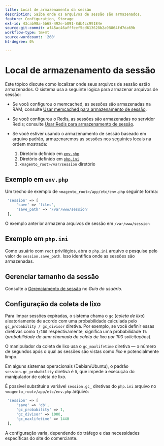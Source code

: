 ```yaml
---
title: Local de armazenamento da sessão
description: Saiba onde os arquivos de sessão são armazenados.
feature: Configuration, Storage
exl-id: 43cab98a-5b68-492e-b891-8db4cc99184e
source-git-commit: af45ac46afffeef5cd613628b2a98864fd7da69b
workflow-type: tm+mt
source-wordcount: '260'
ht-degree: 0%

---
```


# Local de armazenamento da sessão

Este tópico discute como localizar onde seus arquivos de sessão estão armazenados. O sistema usa a seguinte lógica para armazenar arquivos de sessão:

- Se você configurou o memcached, as sessões são armazenadas na RAM; consulte [Usar memcached para armazenamento de sessão](memcached.md).
- Se você configurou o Redis, as sessões são armazenadas no servidor Redis; consulte [Usar Redis para armazenamento de sessão](../cache/redis-session.md).
- Se você estiver usando o armazenamento de sessão baseado em arquivo padrão, armazenaremos as sessões nos seguintes locais na ordem mostrada:

   1. Diretório definido em [`env.php`](#example-in-envphp)
   1. Diretório definido em [`php.ini`](#example-in-phpini)
   1. `<magento_root>/var/session` diretório

## Exemplo em `env.php`

Um trecho de exemplo de `<magento_root>/app/etc/env.php` seguinte forma:

```php
 'session' => [
     'save' => 'files',
     'save_path' => '/var/www/session'
 ],
```

O exemplo anterior armazena arquivos de sessão em `/var/www/session`

## Exemplo em `php.ini`

Como usuário com `root` privilégios, abra o `php.ini` arquivo e pesquise pelo valor de `session.save_path`. Isso identifica onde as sessões são armazenadas.

## Gerenciar tamanho da sessão

Consulte a [Gerenciamento de sessão](https://docs.magento.com/user-guide/stores/security-session-management.html) no _Guia do usuário_.

## Configuração da coleta de lixo

Para limpar sessões expiradas, o sistema chama o `gc` (_coleta de lixo_) aleatoriamente de acordo com uma probabilidade calculada pelo `gc_probability / gc_divisor` diretiva. Por exemplo, se você definir essas diretivas como `1/100` respectivamente, significa uma probabilidade `1%` (_probabilidade de uma chamada de coleta de lixo por 100 solicitações_).

O manipulador da coleta de lixo usa o `gc_maxlifetime` diretiva — o número de segundos após o qual as sessões são vistas como _lixo_ e potencialmente limpo.

Em alguns sistemas operacionais (Debian/Ubuntu), o padrão `session.gc_probability` diretiva é `0`, que impede a execução do manipulador de coleta de lixo.

É possível substituir a variável `session.gc_` diretivas do `php.ini` arquivo no `<magento_root>/app/etc/env.php` arquivo:

```php
 'session' => [
     'save' => 'db',
     'gc_probability' => 1,
     'gc_divisor' => 1000,
     'gc_maxlifetime' => 1440
 ],
```

A configuração varia, dependendo do tráfego e das necessidades específicas do site do comerciante.
